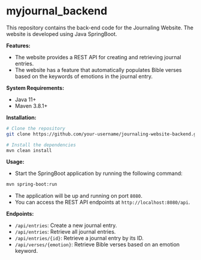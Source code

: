 # myjournal_backend
This repository contains the back-end code for the Journaling Website. The website is developed using Java SpringBoot.

**Features:**

- The website provides a REST API for creating and retrieving journal entries.
- The website has a feature that automatically populates Bible verses based on the keywords of emotions in the journal entry.

**System Requirements:**

- Java 11+
- Maven 3.8.1+

**Installation:**

```bash
# Clone the repository
git clone https://github.com/your-username/journaling-website-backend.git

# Install the dependencies
mvn clean install
```

**Usage:**

- Start the SpringBoot application by running the following command:
```bash
mvn spring-boot:run
```
- The application will be up and running on port `8080`.
- You can access the REST API endpoints at `http://localhost:8080/api`.

**Endpoints:**

- `/api/entries`: Create a new journal entry.
- `/api/entries`: Retrieve all journal entries.
- `/api/entries/{id}`: Retrieve a journal entry by its ID.
- `/api/verses/{emotion}`: Retrieve Bible verses based on an emotion keyword.

